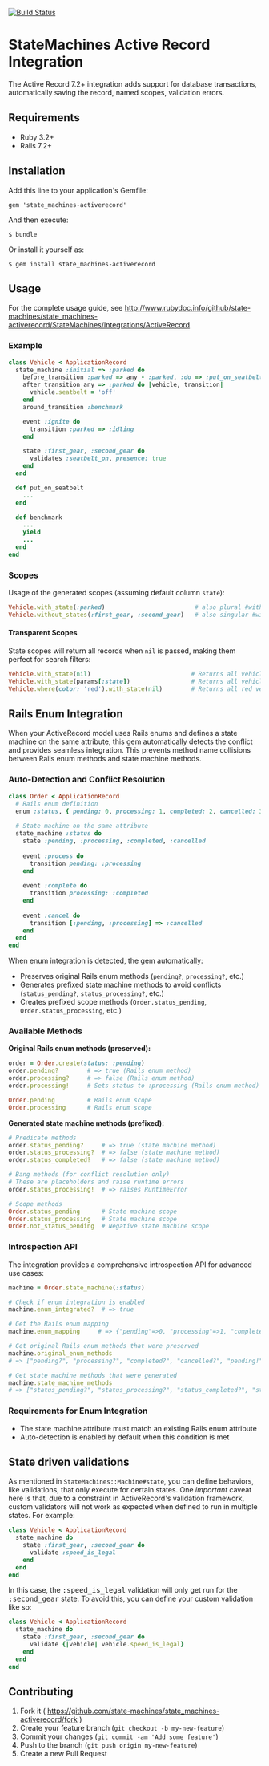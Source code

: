 [![Build Status](https://github.com/state-machines/state_machines-activerecord/actions/workflows/ruby.yml/badge.svg)](https://github.com/state-machines/state_machines-activerecord/actions/workflows/ruby.yml)

# StateMachines Active Record Integration

The Active Record 7.2+ integration adds support for database transactions, automatically
saving the record, named scopes, validation errors.

## Requirements

- Ruby 3.2+
- Rails 7.2+

## Installation

Add this line to your application's Gemfile:

    gem 'state_machines-activerecord'

And then execute:

    $ bundle

Or install it yourself as:

    $ gem install state_machines-activerecord

## Usage

For the complete usage guide, see http://www.rubydoc.info/github/state-machines/state_machines-activerecord/StateMachines/Integrations/ActiveRecord

### Example

```ruby
class Vehicle < ApplicationRecord
  state_machine :initial => :parked do
    before_transition :parked => any - :parked, :do => :put_on_seatbelt
    after_transition any => :parked do |vehicle, transition|
      vehicle.seatbelt = 'off'
    end
    around_transition :benchmark

    event :ignite do
      transition :parked => :idling
    end

    state :first_gear, :second_gear do
      validates :seatbelt_on, presence: true
    end
  end

  def put_on_seatbelt
    ...
  end

  def benchmark
    ...
    yield
    ...
  end
end
```

### Scopes
Usage of the generated scopes (assuming default column `state`):

```ruby
Vehicle.with_state(:parked)                         # also plural #with_states
Vehicle.without_states(:first_gear, :second_gear)   # also singular #without_state
```

#### Transparent Scopes
State scopes will return all records when `nil` is passed, making them perfect for search filters:

```ruby
Vehicle.with_state(nil)                            # Returns all vehicles
Vehicle.with_state(params[:state])                 # Returns all vehicles if params[:state] is nil
Vehicle.where(color: 'red').with_state(nil)        # Returns all red vehicles (chainable)
```

## Rails Enum Integration

When your ActiveRecord model uses Rails enums and defines a state machine on the same attribute, this gem automatically detects the conflict and provides seamless integration. This prevents method name collisions between Rails enum methods and state machine methods.

### Auto-Detection and Conflict Resolution

```ruby
class Order < ApplicationRecord
  # Rails enum definition
  enum :status, { pending: 0, processing: 1, completed: 2, cancelled: 3 }
  
  # State machine on the same attribute
  state_machine :status do
    state :pending, :processing, :completed, :cancelled
    
    event :process do
      transition pending: :processing
    end
    
    event :complete do
      transition processing: :completed
    end
    
    event :cancel do
      transition [:pending, :processing] => :cancelled
    end
  end
end
```

When enum integration is detected, the gem automatically:
- Preserves original Rails enum methods (`pending?`, `processing?`, etc.)
- Generates prefixed state machine methods to avoid conflicts (`status_pending?`, `status_processing?`, etc.)
- Creates prefixed scope methods (`Order.status_pending`, `Order.status_processing`, etc.)

### Available Methods

**Original Rails enum methods (preserved):**
```ruby
order = Order.create(status: :pending)
order.pending?        # => true (Rails enum method)
order.processing?     # => false (Rails enum method)
order.processing!     # Sets status to :processing (Rails enum method)

Order.pending         # Rails enum scope
Order.processing      # Rails enum scope
```

**Generated state machine methods (prefixed):**
```ruby
# Predicate methods
order.status_pending?     # => true (state machine method)
order.status_processing?  # => false (state machine method)
order.status_completed?   # => false (state machine method)

# Bang methods (for conflict resolution only)
# These are placeholders and raise runtime errors
order.status_processing!  # => raises RuntimeError

# Scope methods  
Order.status_pending      # State machine scope
Order.status_processing   # State machine scope
Order.not_status_pending  # Negative state machine scope
```

### Introspection API

The integration provides a comprehensive introspection API for advanced use cases:

```ruby
machine = Order.state_machine(:status)

# Check if enum integration is enabled
machine.enum_integrated?  # => true

# Get the Rails enum mapping
machine.enum_mapping     # => {"pending"=>0, "processing"=>1, "completed"=>2, "cancelled"=>3}

# Get original Rails enum methods that were preserved
machine.original_enum_methods
# => ["pending?", "processing?", "completed?", "cancelled?", "pending!", "processing!", ...]

# Get state machine methods that were generated
machine.state_machine_methods  
# => ["status_pending?", "status_processing?", "status_completed?", "status_cancelled?", ...]
```


### Requirements for Enum Integration

- The state machine attribute must match an existing Rails enum attribute
- Auto-detection is enabled by default when this condition is met

## State driven validations

As mentioned in `StateMachines::Machine#state`, you can define behaviors,
like validations, that only execute for certain states. One *important*
caveat here is that, due to a constraint in ActiveRecord's validation
framework, custom validators will not work as expected when defined to run
in multiple states. For example:

```ruby
class Vehicle < ApplicationRecord
  state_machine do
    state :first_gear, :second_gear do
      validate :speed_is_legal
    end
  end
end
```

In this case, the <tt>:speed_is_legal</tt> validation will only get run
for the <tt>:second_gear</tt> state.  To avoid this, you can define your
custom validation like so:

```ruby
class Vehicle < ApplicationRecord
  state_machine do
    state :first_gear, :second_gear do
      validate {|vehicle| vehicle.speed_is_legal}
    end
  end
end
```

## Contributing

1. Fork it ( https://github.com/state-machines/state_machines-activerecord/fork )
2. Create your feature branch (`git checkout -b my-new-feature`)
3. Commit your changes (`git commit -am 'Add some feature'`)
4. Push to the branch (`git push origin my-new-feature`)
5. Create a new Pull Request
